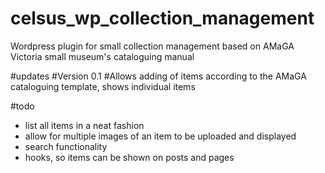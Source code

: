 # celsus_wp_collection_management
Wordpress plugin for small collection management based on AMaGA Victoria small museum's cataloguing manual

#updates
#Version 0.1
#Allows adding of items according to the AMaGA cataloguing template, shows individual items



#todo
- list all items in a neat fashion
- allow for multiple images of an item to be uploaded and displayed
- search functionality
- hooks, so items can be shown on posts and pages
